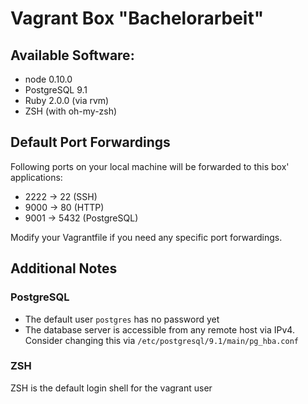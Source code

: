 # Vagrant Box "Bachelorarbeit"
## Available Software:
* node 0.10.0
* PostgreSQL 9.1
* Ruby 2.0.0 (via rvm)
* ZSH (with oh-my-zsh)

## Default Port Forwardings
Following ports on your local machine will be forwarded to this box' applications:
* 2222 -> 22 (SSH)
* 9000 -> 80 (HTTP)
* 9001 -> 5432 (PostgreSQL)

Modify your Vagrantfile if you need any specific port forwardings.

## Additional Notes
### PostgreSQL
* The default user `postgres` has no password yet
* The database server is accessible from any remote host via IPv4. Consider changing this via `/etc/postgresql/9.1/main/pg_hba.conf`

### ZSH
ZSH is the default login shell for the vagrant user